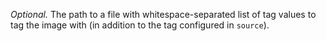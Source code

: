 *Optional.* The path to a file with whitespace-separated 
list of tag values to tag the image with (in addition to the tag configured in 
`source`).

